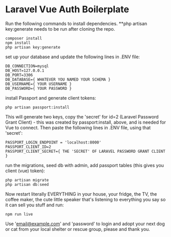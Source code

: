 # Laravel Vue Auth Boilerplate 

Run the following commands to install dependencies. **php artisan key:generate needs to be run after cloning the repo.

```
composer install
npm install
php artisan key:generate

``` 

set up your database and update the following lines in .ENV file:
```
DB_CONNECTION=mysql
DB_HOST=127.0.0.1
DB_PORT=3306
DB_DATABASE={ WHATEVER YOU NAMED YOUR SCHEMA }
DB_USERNAME={ YOUR USERNAME }
DB_PASSWORD={ YOUR PASSWORD }
```

install Passport and generate client tokens:
```
php artisan passport:install
```

This will generate two keys, copy the 'secret' for id=2 (Laravel Password Grant Client) - this was created by passport:install, above, and is needed for Vue to connect.  Then paste the following lines in .ENV file, using that 'secret':

```
PASSPORT_LOGIN_ENDPOINT = 'localhost:8000'
PASSPORT_CLIENT_ID=2
PASSPORT_CLIENT_SECRET={ THE 'SECRET' OF LARAVEL PASSWORD GRANT CLIENT }
```

run the migrations, seed db with admin, add passport tables (this gives you client (vue) token): 
```
php artisan migrate
php artisan db:seed
```

Now restart literally EVERYTHING in your house, your fridge, the TV, the coffee maker, the cute little speaker that's listening to everything you say so it can sell you stuff and run:

```
npm run live
``` 

Use 'email@example.com' and 'password' to login and adopt your next dog or cat from your local shelter or rescue group, please and thank you.
